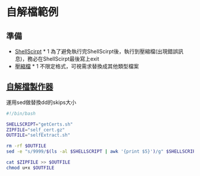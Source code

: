 # 自解檔範例
## 準備
* [ShellScirpt](getCerts.sh) * 1
  為了避免執行完ShellScirpt後，執行到壓縮檔(出現錯誤訊息)，務必在ShellScirpt最後寫上exit
* [壓縮檔](self_cert.gz) * 1
  不限定格式，可視需求替換成其他類型檔案

## [自解檔製作器](self_extract_builder.sh)
運用sed做替換dd的skips大小
```bash
#!/bin/bash

SHELLSCRIPT="getCerts.sh"
ZIPFILE="self_cert.gz"
OUTFILE="selfExtract.sh"

rm -rf $OUTFILE
sed -e "s/9999/$(ls -al $SHELLSCRIPT | awk '{print $5}')/g" $SHELLSCRIPT >> $OUTFILE

cat $ZIPFILE >> $OUTFILE 
chmod u+x $OUTFILE
```

